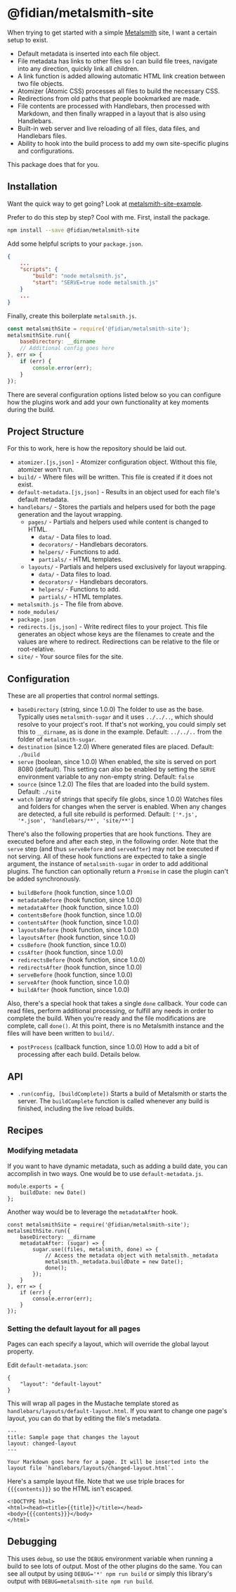@fidian/metalsmith-site
=======================

When trying to get started with a simple [Metalsmith] site, I want a certain setup to exist.

* Default metadata is inserted into each file object.
* File metadata has links to other files so I can build file trees, navigate into any direction, quickly link all children.
* A link function is added allowing automatic HTML link creation between two file objects.
* Atomizer (Atomic CSS) processes all files to build the necessary CSS.
* Redirections from old paths that people bookmarked are made.
* File contents are processed with Handlebars, then processed with Markdown, and then finally wrapped in a layout that is also using Handlebars.
* Built-in web server and live reloading of all files, data files, and Handlebars files.
* Ability to hook into the build process to add my own site-specific plugins and configurations.

This package does that for you.


Installation
------------

Want the quick way to get going? Look at [metalsmith-site-example](https://github.com/fidian/metalsmith-site-example).

Prefer to do this step by step? Cool with me. First, install the package.

```bash
npm install --save @fidian/metalsmith-site
```

Add some helpful scripts to your `package.json`.

```json
{
    ...
    "scripts": {
        "build": "node metalsmith.js",
        "start": "SERVE=true node metalsmith.js"
    }
    ...
}
```

Finally, create this boilerplate `metalsmith.js`.

```js
const metalsmithSite = require('@fidian/metalsmith-site');
metalsmithSite.run({
    baseDirectory: __dirname
    // Additional config goes here
}, err => {
    if (err) {
        console.error(err);
    }
});
```

There are several configuration options listed below so you can configure how the plugins work and add your own functionality at key moments during the build.


Project Structure
-----------------

For this to work, here is how the repository should be laid out.

* `atomizer.[js,json]` - Atomizer configuration object. Without this file, atomizer won't run.
* `build/` - Where files will be written. This file is created if it does not exist.
* `default-metadata.[js,json]` - Results in an object used for each file's default metadata.
* `handlebars/` - Stores the partials and helpers used for both the page generation and the layout wrapping.
    * `pages/` - Partials and helpers used while content is changed to HTML.
        * `data/` - Data files to load.
        * `decorators/` - Handlebars decorators.
        * `helpers/` - Functions to add.
        * `partials/` - HTML templates.
    * `layouts/` - Partials and helpers used exclusively for layout wrapping.
        * `data/` - Data files to load.
        * `decorators/` - Handlebars decorators.
        * `helpers/` - Functions to add.
        * `partials/` - HTML templates.
* `metalsmith.js` - The file from above.
* `node_modules/`
* `package.json`
* `redirects.[js,json]` - Write redirect files to your project. This file generates an object whose keys are the filenames to create and the values are where to redirect. Redirections can be relative to the file or root-relative.
* `site/` - Your source files for the site.


Configuration
-------------

These are all properties that control normal settings.

* `baseDirectory` (string, since 1.0.0)
    The folder to use as the base. Typically uses `metalsmith-sugar` and it uses `../../..`, which should resolve to your project's root. If that's not working, you could simply set this to `__dirname`, as is done in the example.
    Default: `../../..` from the folder of `metalsmith-sugar`.
* `destination` (since 1.2.0)
    Where generated files are placed.
    Default: `./build`
* `serve` (boolean, since 1.0.0)
    When enabled, the site is served on port 8080 (default). This setting can also be enabled by setting the `SERVE` environment variable to any non-empty string.
    Default: `false`
* `source` (since 1.2.0)
    The files that are loaded into the build system.
    Default: `./site`
* `watch` (array of strings that specify file globs, since 1.0.0)
    Watches files and folders for changes when the server is enabled. When any changes are detected, a full site rebuild is performed.
    Default: `['*.js', '*.json', 'handlebars/**', 'site/**']`

There's also the following properties that are hook functions. They are executed before and after each step, in the following order. Note that the `serve` step (and thus `serveBefore` and `serveAfter`) may not be executed if not serving. All of these hook functions are expected to take a single argument, the instance of `metalsmith-sugar` in order to add additional plugins. The function can optionally return a `Promise` in case the plugin can't be added synchronously.

* `buildBefore` (hook function, since 1.0.0)
* `metadataBefore` (hook function, since 1.0.0)
* `metadataAfter` (hook function, since 1.0.0)
* `contentsBefore` (hook function, since 1.0.0)
* `contentsAfter` (hook function, since 1.0.0)
* `layoutsBefore` (hook function, since 1.0.0)
* `layoutsAfter` (hook function, since 1.0.0)
* `cssBefore` (hook function, since 1.0.0)
* `cssAfter` (hook function, since 1.0.0)
* `redirectsBefore` (hook function, since 1.0.0)
* `redirectsAfter` (hook function, since 1.0.0)
* `serveBefore` (hook function, since 1.0.0)
* `serveAfter` (hook function, since 1.0.0)
* `buildAfter` (hook function, since 1.0.0)

Also, there's a special hook that takes a single `done` callback. Your code can read files, perform additional processing, or fulfill any needs in order to complete the build. When you're ready and the file modifications are complete, call `done()`. At this point, there is no Metalsmith instance and the files will have been written to `build/`.

* `postProcess` (callback function, since 1.0.0)
    How to add a bit of processing after each build. Details below.


API
---

* `.run(config, [buildComplete])`
    Starts a build of Metalsmith or starts the server. The `buildComplete` function is called whenever any build is finished, including the live reload builds.


Recipes
-------


### Modifying metadata

If you want to have dynamic metadata, such as adding a build date, you can accomplish in two ways. One would be to use `default-metadata.js`.

```
module.exports = {
    buildDate: new Date()
};
```

Another way would be to leverage the `metadataAfter` hook.

```
const metalsmithSite = require('@fidian/metalsmith-site');
metalsmithSite.run({
    baseDirectory: __dirname
    metadataAfter: (sugar) => {
        sugar.use((files, metalsmith, done) => {
            // Access the metadata object with metalsmith._metadata
            metalsmith._metadata.buildDate = new Date();
            done();
        });
    }
}, err => {
    if (err) {
        console.error(err);
    }
});
```


### Setting the default layout for all pages

Pages can each specify a layout, which will override the global layout property.

Edit `default-metadata.json`:

```
{
    "layout": "default-layout"
}
```

This will wrap all pages in the Mustache template stored as `handlebars/layouts/default-layout.html`. If you want to change one page's layout, you can do that by editing the file's metadata.

```
---
title: Sample page that changes the layout
layout: changed-layout
---

Your Markdown goes here for a page. It will be inserted into the layout file `handlebars/layouts/changed-layout.html`.
```

Here's a sample layout file. Note that we use triple braces for `{{{contents}}}` so the HTML isn't escaped.

```
<!DOCTYPE html>
<html><head><title>{{title}}</title></head>
<body>{{{contents}}}</body>
</html>
```


Debugging
---------

This uses `debug`, so use the `DEBUG` environment variable when running a build to see lots of output. Most of the other plugins do the same. You can see all output by using `DEBUG='*' npm run build` or simply this library's output with `DEBUG=metalsmith-site npm run build`.


[Metalsmith]: https://metalsmith.io
